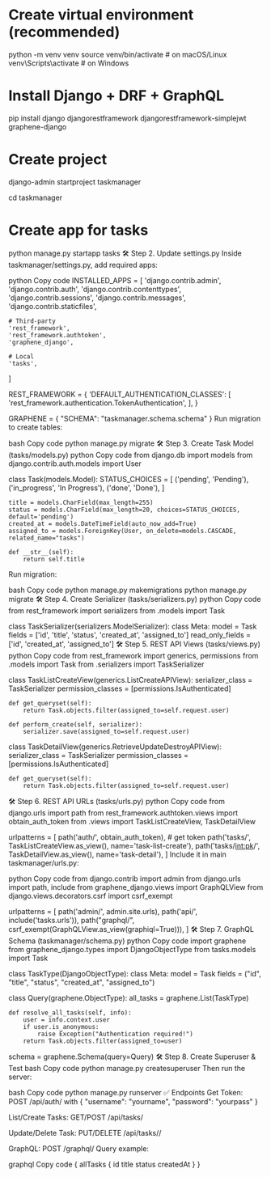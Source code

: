 # Create virtual environment (recommended)
python -m venv venv
source venv/bin/activate   # on macOS/Linux
venv\Scripts\activate      # on Windows

# Install Django + DRF + GraphQL
pip install django djangorestframework djangorestframework-simplejwt graphene-django

# Create project
django-admin startproject taskmanager

cd taskmanager

# Create app for tasks
python manage.py startapp tasks
🛠 Step 2. Update settings.py
Inside taskmanager/settings.py, add required apps:

python
Copy code
INSTALLED_APPS = [
    'django.contrib.admin',
    'django.contrib.auth',
    'django.contrib.contenttypes',
    'django.contrib.sessions',
    'django.contrib.messages',
    'django.contrib.staticfiles',

    # Third-party
    'rest_framework',
    'rest_framework.authtoken',
    'graphene_django',

    # Local
    'tasks',
]

REST_FRAMEWORK = {
    'DEFAULT_AUTHENTICATION_CLASSES': [
        'rest_framework.authentication.TokenAuthentication',
    ],
}

GRAPHENE = {
    "SCHEMA": "taskmanager.schema.schema"
}
Run migration to create tables:

bash
Copy code
python manage.py migrate
🛠 Step 3. Create Task Model (tasks/models.py)
python
Copy code
from django.db import models
from django.contrib.auth.models import User

class Task(models.Model):
    STATUS_CHOICES = [
        ('pending', 'Pending'),
        ('in_progress', 'In Progress'),
        ('done', 'Done'),
    ]

    title = models.CharField(max_length=255)
    status = models.CharField(max_length=20, choices=STATUS_CHOICES, default='pending')
    created_at = models.DateTimeField(auto_now_add=True)
    assigned_to = models.ForeignKey(User, on_delete=models.CASCADE, related_name="tasks")

    def __str__(self):
        return self.title
Run migration:

bash
Copy code
python manage.py makemigrations
python manage.py migrate
🛠 Step 4. Create Serializer (tasks/serializers.py)
python
Copy code
from rest_framework import serializers
from .models import Task

class TaskSerializer(serializers.ModelSerializer):
    class Meta:
        model = Task
        fields = ['id', 'title', 'status', 'created_at', 'assigned_to']
        read_only_fields = ['id', 'created_at', 'assigned_to']
🛠 Step 5. REST API Views (tasks/views.py)
python
Copy code
from rest_framework import generics, permissions
from .models import Task
from .serializers import TaskSerializer

class TaskListCreateView(generics.ListCreateAPIView):
    serializer_class = TaskSerializer
    permission_classes = [permissions.IsAuthenticated]

    def get_queryset(self):
        return Task.objects.filter(assigned_to=self.request.user)

    def perform_create(self, serializer):
        serializer.save(assigned_to=self.request.user)


class TaskDetailView(generics.RetrieveUpdateDestroyAPIView):
    serializer_class = TaskSerializer
    permission_classes = [permissions.IsAuthenticated]

    def get_queryset(self):
        return Task.objects.filter(assigned_to=self.request.user)
🛠 Step 6. REST API URLs (tasks/urls.py)
python
Copy code
from django.urls import path
from rest_framework.authtoken.views import obtain_auth_token
from .views import TaskListCreateView, TaskDetailView

urlpatterns = [
    path('auth/', obtain_auth_token),  # get token
    path('tasks/', TaskListCreateView.as_view(), name='task-list-create'),
    path('tasks/<int:pk>/', TaskDetailView.as_view(), name='task-detail'),
]
Include it in main taskmanager/urls.py:

python
Copy code
from django.contrib import admin
from django.urls import path, include
from graphene_django.views import GraphQLView
from django.views.decorators.csrf import csrf_exempt

urlpatterns = [
    path('admin/', admin.site.urls),
    path('api/', include('tasks.urls')),
    path("graphql/", csrf_exempt(GraphQLView.as_view(graphiql=True))),
]
🛠 Step 7. GraphQL Schema (taskmanager/schema.py)
python
Copy code
import graphene
from graphene_django.types import DjangoObjectType
from tasks.models import Task

class TaskType(DjangoObjectType):
    class Meta:
        model = Task
        fields = ("id", "title", "status", "created_at", "assigned_to")

class Query(graphene.ObjectType):
    all_tasks = graphene.List(TaskType)

    def resolve_all_tasks(self, info):
        user = info.context.user
        if user.is_anonymous:
            raise Exception("Authentication required!")
        return Task.objects.filter(assigned_to=user)

schema = graphene.Schema(query=Query)
🛠 Step 8. Create Superuser & Test
bash
Copy code
python manage.py createsuperuser
Then run the server:

bash
Copy code
python manage.py runserver
✅ Endpoints
Get Token:
POST /api/auth/ with { "username": "yourname", "password": "yourpass" }

List/Create Tasks:
GET/POST /api/tasks/

Update/Delete Task:
PUT/DELETE /api/tasks/<id>/

GraphQL:
POST /graphql/
Query example:

graphql
Copy code
{
  allTasks {
    id
    title
    status
    createdAt
  }
}
